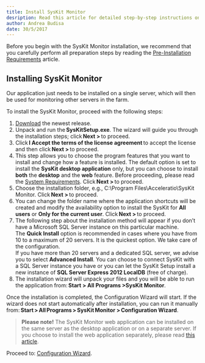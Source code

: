 ```yaml
---
title: Install SysKit Monitor
desription: Read this article for detailed step-by-step instructions on how to install the SysKit Monitor and all its prerequisites.
author: Andrea Budisa
date: 30/5/2017
---
```

Before you begin with the SysKit Monitor installation, we recommend that you carefully perform all preparation steps by reading the [Pre-Installation Requirements](#internal/requirements/pre-installation-requirements) article.

## Installing SysKit Monitor

Our application just needs to be installed on a single server, which will then be used for monitoring other servers in the farm.

To install the SysKit Monitor, proceed with the following steps:

1. [Download](https://www.syskit.com/downloads/) the newest release.
2. Unpack and run the __SysKitSetup.exe__. The wizard will guide you through the installation steps; click __Next >__ to proceed.
3. Click __I Accept the terms of the license agreement__ to accept the license and then click __Next >__ to proceed.
4. This step allows you to choose the program features that you want to install and change how a feature is installed. The default option is set to install the __SysKit desktop application__ only, but you can choose to install __both__ the __desktop__ and the __web__ feature. Before proceeding, please read the [System Requirements](#internal/requirements/system-requirements). Click __Next >__ to proceed.
5. Choose the installation folder, e.g., C:\Program Files\Acceleratio\SysKit Monitor. Click __Next >__ to proceed.
6. You can change the folder name where the application shortcuts will be created and modify the availability option to install the SysKit for __All users__ or __Only for the current user__. Click __Next >__ to proceed.
7. The following step about the installation method will appear if you don’t have a Microsoft SQL Server instance on this particular machine.  
The __Quick Install__ option is recommended in cases where you have from 10 to a maximum of 20 servers. It is the quickest option. We take care of the configuration.  
If you have more than 20 servers and a dedicated SQL server, we advise you to select __Advanced Install__.
You can choose to connect SysKit with a SQL Server instance you have or you can let the SysKit Setup install a new instance of __SQL Server Express 2012 LocalDB__ (free of charge).
8. The installation wizard will unpack your files and you will be able to run the application from: __Start > All Programs >SysKit Monitor__.


Once the installation is completed, the Configuration Wizard will start. If the wizard does not start automatically after installation, you can run it manually from: __Start > All Programs > SysKit Monitor > Configuration Wizard__.

> __Please note!__ The SysKit Monitor web application can be installed on the same server as the desktop application or on a separate server. If you choose to install the web application separately, please read [this article](#internal/configuration-wizard/configure-monitor).

Proceed to: [Configuration Wizard](#internal/configuration-wizard/configure-monitor).